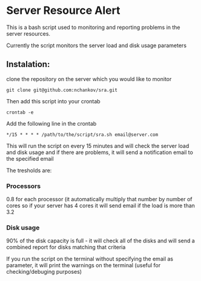 # Server Resource Alert

This is a bash script used to monitoring and reporting problems in the server resources.

Currently the script monitors the server load and disk usage parameters

## Instalation:

clone the repository on the server which you would like to monitor

```
git clone git@github.com:nchankov/sra.git
```

Then add this script into your crontab

```
crontab -e
```

Add the following line in the crontab

```
*/15 * * * * /path/to/the/script/sra.sh email@server.com
```

This will run the script on every 15 minutes and will check the server load and disk 
usage and if there are problems, it will send a notification email to the specified email

The tresholds are:

### Processors
0.8 for each processor (it automatically multiply that number by number of cores so if
your server has 4 cores it will send email if the load is more than 3.2

### Disk usage
90% of the disk capacity is full - it will check all of the disks and will send a combined report
for disks matching that criteria

If you run the script on the terminal without specifying the email as parameter,
it will print the warnings on the terminal (useful for checking/debuging purposes)

